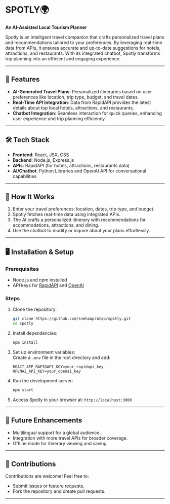
# SPOTLY🌍  
**An AI-Assisted Local Tourism Planner**  

Spotly is an intelligent travel companion that crafts personalized travel plans and recommendations tailored to your preferences. By leveraging real-time data from APIs, it ensures accurate and up-to-date suggestions for hotels, attractions, and restaurants. With its integrated chatbot, Spotly transforms trip planning into an efficient and engaging experience.  

---

## 🚀 Features  
- **AI-Generated Travel Plans**: Personalized itineraries based on user preferences like location, trip type, budget, and travel dates.  
- **Real-Time API Integration**: Data from RapidAPI provides the latest details about top local hotels, attractions, and restaurants.  
- **Chatbot Integration**: Seamless interaction for quick queries, enhancing user experience and trip planning efficiency.  

---

## 🛠️ Tech Stack  
- **Frontend**: React, JSX, CSS  
- **Backend**: Node.js, Express.js
- **APIs**: RapidAPI (for hotels, attractions, restaurants data)  
- **AI/Chatbot**: Python Libraries and OpenAI API for conversational capabilities  

---

## 📖 How It Works  
1. Enter your travel preferences: location, dates, trip type, and budget.  
2. Spotly fetches real-time data using integrated APIs.  
3. The AI crafts a personalized itinerary with recommendations for accommodations, attractions, and dining.  
4. Use the chatbot to modify or inquire about your plans effortlessly.  

---

## 🖥️ Installation & Setup  

### Prerequisites  
- Node.js and npm installed  
- API keys for [RapidAPI](https://rapidapi.com/) and [OpenAI](https://openai.com/index/openai-api/)

### Steps  
1. Clone the repository:  
   ```bash  
   git clone https://github.com/snehaapratap/spotly.git  
   cd spotly  
   ```  

2. Install dependencies:  
   ```bash  
   npm install  
   ```  

3. Set up environment variables:  
   Create a `.env` file in the root directory and add:  
   ```env  
   REACT_APP_RAPIDAPI_KEY=your_rapidapi_key  
   OPENAI_API_KEY=your_openai_key  
   ```  

4. Run the development server:  
   ```bash  
   npm start  
   ```  

5. Access Spotly in your browser at: `http://localhost:3000`  

---


## 🌟 Future Enhancements  
- Multilingual support for a global audience.  
- Integration with more travel APIs for broader coverage.  
- Offline mode for itinerary viewing and saving.  

---

## 🤝 Contributions  
Contributions are welcome! Feel free to:  
- Submit issues or feature requests.  
- Fork the repository and create pull requests.  

---

